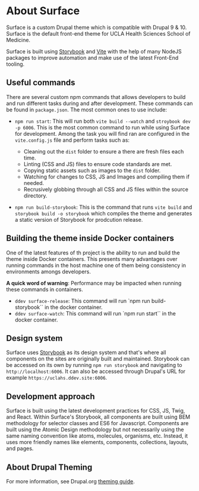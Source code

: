 # About Surface

Surface is a custom Drupal theme which is compatible with Drupal 9 & 10. Surface is the
default front-end theme for UCLA Health Sciences School of Medicine.

Surface is built using [Storybook](https://storybook.js.org/) and [Vite](https://vitejs.dev/)
with the help of many NodeJS packages to improve automation and make use of the latest Front-End tooling.

## Useful commands

There are several custom npm commands that allows developers to build and run different
tasks during and after development. These commands can be found in `package.json`.
The most common ones to use include:

* `npm run start`: This will run both `vite build --watch` and `stroybook dev -p 6006`.  This is the most common command to run while using Surface for development.  Among the task you will find ran are configured in the `vite.config.js` file and perform tasks such as:
  - Cleaning out the `dist` folder to ensure a there are fresh files each time.
  - Linting (CSS and JS) files to ensure code standards are met.
  - Copying static assets such as images to the `dist` folder.
  - Watching for changes to CSS, JS and Images and compiling them if needed.
  - Recrusively globbing through all CSS and JS files within the source directory.

* `npm run build-storybook`: This is the command that runs `vite build` and `storybook build -o storybook` which compiles the theme and generates a static version of Storybook for prodcution release.

## Building the theme inside Docker containers

One of the latest features of th project is the ability to run and build the theme inside Docker containers.
This presents many advantages over running commands in the host machine one of them being consistency
in environments amongs developers.

**A quick word of warning**:  Performance may be impacted when running these commands in containers.

* `ddev surface-release`: This command will run `npm run build-storybook`` in the docker container.
* `ddev surface-watch`: This command will run `npm run start`` in the docker container.

## Design system
Surface uses [Storybook](https://storybook.js.org/) as its design system and that's where all components
on the sites are originally built and maintained.  Storybook can be accessed on its own by running `npm run storybook`
and navigating to `http://localhost:6006`.  It can also be accessed through Drupal's URL for example `https://uclahs.ddev.site:6006`.

## Development approach
Surface is built using the latest development practices for CSS, JS, Twig, and React.  Within Surface's Storybook,
all components are built using BEM methodology for selector classes and ES6 for Javascript.
Components are built using the Atomic Design methodology but not necessarily using the same naming convention
like atoms, molecules, organisms, etc.  Instead, it uses more friendly names like elements, components, collections,
layouts, and pages.

## About Drupal Theming
For more information, see Drupal.org [theming guide](
https://www.drupal.org/docs/develop/theming-drupal).
